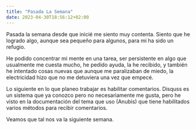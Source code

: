 ```yaml
---
title: "Pasada La Semana"
date: 2023-04-30T18:56:12+02:00
---
```


Pasada la semana desde que inicié me siento muy contenta. Siento que he logrado algo, aunque sea pequeño para algunos, para mi ha sido un refugio.

He podido concentrar mi mente en una tarea, ser persistente en algo que usualmente me cuesta mucho, he pedido ayuda, la he recibido, y también he intentado cosas nuevas que aunque me paralizaban de miedo, la electricidad hizo que no me detuviera una vez que empecé.

Lo siguiente en lo que planeo trabajar es habilitar comentarios. Disquss es un sistema que ya conozco pero no necesariamente me gusta, pero he visto en la documentación del tema que uso (Anubis) que tiene habilitados varios métodos para recibir comentarios.

Veamos que tal nos va la siguiente semana.